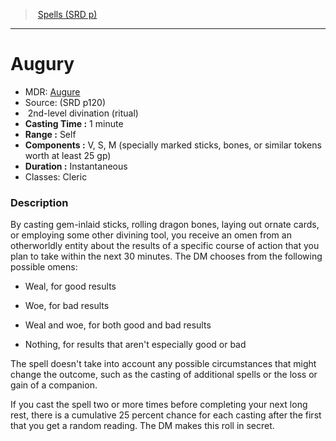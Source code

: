 ﻿---
!SpellVO
Level: 2
Type: divination
Ritual: ritual
CastingTime: 1 minute
Range: Self
Components: V, S, M (specially marked sticks, bones, or similar tokens worth at least 25 gp)
Duration: Instantaneous
Classes: Cleric
Id: spells_vo.md#augury
ParentLink: spells_vo.md#spells-srd-p
Name: Augury
ParentName: Spells (SRD p)
NameLevel: 1
AltName: '[Augure](hd_spells_augure.md)'
Source: (SRD p120)
---
> [Spells (SRD p)](srd_spells.md)

---

# Augury

- MDR: [Augure](hd_spells_augure.md)
- Source: (SRD p120)
-  2nd-level divination (ritual)
- **Casting Time :** 1 minute
- **Range :** Self
- **Components :** V, S, M (specially marked sticks, bones, or similar tokens worth at least 25 gp)
- **Duration :** Instantaneous
- Classes: Cleric

### Description

By casting gem-inlaid sticks, rolling dragon bones, laying out ornate cards, or employing some other divining tool, you receive an omen from an otherworldly entity about the results of a specific course of action that you plan to take within the next 30 minutes. The DM chooses from the following possible omens:

* Weal, for good results

* Woe, for bad results

* Weal and woe, for both good and bad results

* Nothing, for results that aren't especially good or bad

The spell doesn't take into account any possible circumstances that might change the outcome, such as the casting of additional spells or the loss or gain of a companion.

If you cast the spell two or more times before completing your next long rest, there is a cumulative 25 percent chance for each casting after the first that you get a random reading. The DM makes this roll in secret.

